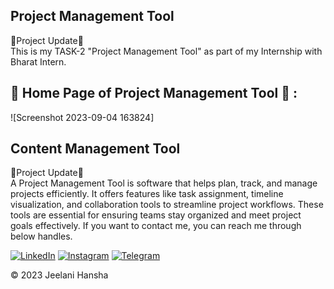## Project Management Tool
🚀Project Update🚀<br>
This is my TASK-2 "Project Management Tool" as part of my Internship with Bharat Intern.
## 📌 Home Page of Project Management Tool 🙈 :
![Screenshot 2023-09-04 163824]
## Content Management Tool
🚀Project Update🚀<br>
A Project Management Tool is software that helps plan, track, and manage projects efficiently. It offers features like task assignment, timeline visualization, and collaboration tools to streamline project workflows. These tools are essential for ensuring teams stay organized and meet project goals effectively.
If you want to contact me, you can reach me through below handles.<br>

<a href="https://in.linkedin.com/in/jeelani-hansha-76b866233 "><img alt="LinkedIn" src="https://img.shields.io/badge/linkedin-%230077B5.svg?style=for-the-badge&logo=linkedin&logoColor=white"/></a>
<a href="https://www.instagram.com/hansha.exe/"><img alt="Instagram" src="https://img.shields.io/badge/Instagram-E4405F?style=for-the-badge&logo=instagram&logoColor=white"/></a>
<a href="https://t.me/CoolAf0000001"><img alt="Telegram" src="https://img.shields.io/badge/Telegram-2CA5E0?style=for-the-badge&logo=telegram&logoColor=white" /></a>

© 2023 Jeelani Hansha
